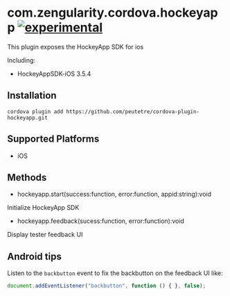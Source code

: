 # com.zengularity.cordova.hockeyapp [![experimental](http://hughsk.github.io/stability-badges/dist/experimental.svg)](http://github.com/hughsk/stability-badges)

This plugin exposes the HockeyApp SDK for ios

Including:

* HockeyAppSDK-iOS 3.5.4

## Installation

    cordova plugin add https://github.com/peutetre/cordova-plugin-hockeyapp.git

## Supported Platforms

- iOS

## Methods

- hockeyapp.start(success:function, error:function, appid:string):void

Initialize HockeyApp SDK

- hockeyapp.feedback(sucess:function, error:function):void

Display tester feedback UI

## Android tips

Listen to the `backbutton` event to fix the backbutton on the feedback UI like:

```javascript
document.addEventListener("backbutton", function () { }, false);
```
